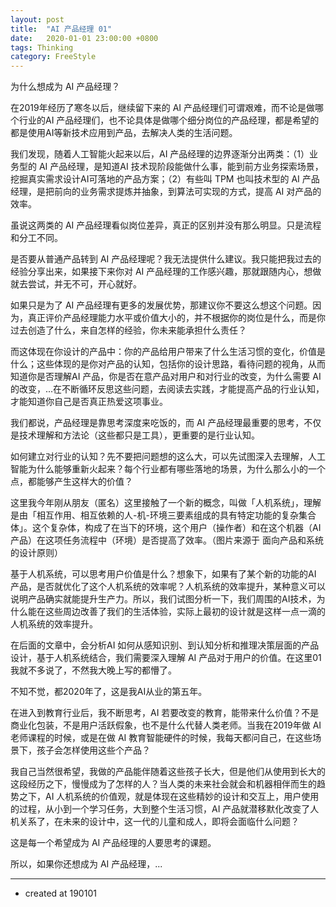 ```yaml
---
layout: post
title:  "AI 产品经理 01"
date:   2020-01-01 23:00:00 +0800
tags: Thinking
category: FreeStyle
---
```


为什么想成为 AI 产品经理？




在2019年经历了寒冬以后，继续留下来的 AI 产品经理们可谓艰难，而不论是做哪个行业的AI 产品经理们，也不论具体是做哪个细分岗位的产品经理，都是希望的都是使用AI等新技术应用到产品，去解决人类的生活问题。



我们发现，随着人工智能火起来以后，AI 产品经理的边界逐渐分出两类：（1）业务型的 AI 产品经理，是知道AI 技术现阶段能做什么事，能到前方业务探索场景，挖掘真实需求设计AI可落地的产品方案；（2）有些叫 TPM 也叫技术型的 AI 产品经理，是把前向的业务需求提炼并抽象，到算法可实现的方式，提高 AI 对产品的效率。


虽说这两类的 AI 产品经理看似岗位差异，真正的区别并没有那么明显。只是流程和分工不同。


是否要从普通产品转到 AI 产品经理呢？我无法提供什么建议。我只能把我过去的经验分享出来，如果接下来你对 AI 产品经理的工作感兴趣，那就跟随内心，想做就去尝试，并无不可，开心就好。


如果只是为了 AI 产品经理有更多的发展优势，那建议你不要这么想这个问题。因为，真正评价产品经理能力水平或价值大小的，并不根据你的岗位是什么，而是你过去创造了什么，来自怎样的经验，你未来能承担什么责任？


而这体现在你设计的产品中：你的产品给用户带来了什么生活习惯的变化，价值是什么；这些体现的是你对产品的认知，包括你的设计思路，看待问题的视角，从而知道你是否理解AI 产品，你是否在意产品对用户和对行业的改变，为什么需要 AI 的改变，...在不断循环反思这些问题，去阅读去实践，才能提高产品的行业认知，才能知道你自己是否真正热爱这项事业。



我们都说，产品经理是靠思考深度来吃饭的，而 AI 产品经理最重要的思考，不仅是技术理解和方法论（这些都只是工具），更重要的是行业认知。


如何建立对行业的认知？先不要把问题想的这么大，可以先试图深入去理解，人工智能为什么能够重新火起来？每个行业都有哪些落地的场景，为什么那么小的一个点，都能够产生这样大的价值？


这里我今年刚从朋友（匿名）这里接触了一个新的概念，叫做「人机系统」，理解是由「相互作用、相互依赖的人-机-环境三要素组成的具有特定功能的复杂集合体」。这个复杂体，构成了在当下的环境，这个用户（操作者）和在这个机器（AI产品）在这项任务流程中（环境）是否提高了效率。（图片来源于 面向产品和系统的设计原则）



基于人机系统，可以思考用户价值是什么？想象下，如果有了某个新的功能的AI 产品，是否就优化了这个人机系统的效率呢？人机系统的效率提升，某种意义可以说明产品确实就能提升生产力。所以，我们试图分析一下，我们周围的AI技术，为什么能在这些周边改善了我们的生活体验，实际上最初的设计就是这样一点一滴的人机系统的效率提升。


在后面的文章中，会分析AI 如何从感知识别、到认知分析和推理决策层面的产品设计，基于人机系统结合，我们需要深入理解 AI 产品对于用户的价值。在这里01我就不多说了，不然我大晚上写的都懵了。



不知不觉，都2020年了，这是我AI从业的第五年。


在进入到教育行业后，我不断思考，AI 若要改变的教育，能带来什么价值？不是商业化包装，不是用户活跃假象，也不是什么代替人类老师。当我在2019年做 AI 老师课程的时候，或是在做 AI 教育智能硬件的时候，我每天都问自己，在这些场景下，孩子会怎样使用这些个产品？



我自己当然很希望，我做的产品能伴随着这些孩子长大，但是他们从使用到长大的这段经历之下，慢慢成为了怎样的人？当人类的未来社会就会和机器相伴而生的趋势之下，AI 人机系统的价值观，就是体现在这些精妙的设计和交互上，用户使用的过程，从小到一个学习任务，大到整个生活习惯，AI 产品就潜移默化改变了人机关系了，在未来的设计中，这一代的儿童和成人，即将会面临什么问题？



这是每一个希望成为 AI 产品经理的人要思考的课题。


所以，如果你还想成为 AI 产品经理，...



---

- created at 190101

